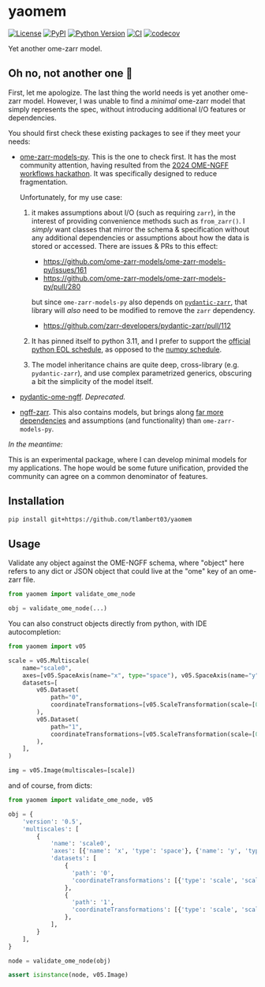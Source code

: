 # yaomem

[![License](https://img.shields.io/pypi/l/yaomem.svg?color=green)](https://github.com/tlambert03/yaomem/raw/main/LICENSE)
[![PyPI](https://img.shields.io/pypi/v/yaomem.svg?color=green)](https://pypi.org/project/yaomem)
[![Python
Version](https://img.shields.io/pypi/pyversions/yaomem.svg?color=green)](https://python.org)
[![CI](https://github.com/tlambert03/yaomem/actions/workflows/ci.yml/badge.svg)](https://github.com/tlambert03/yaomem/actions/workflows/ci.yml)
[![codecov](https://codecov.io/gh/tlambert03/yaomem/branch/main/graph/badge.svg)](https://codecov.io/gh/tlambert03/yaomem)

Yet another ome-zarr model.

## Oh no, not another one 🤦

First, let me apologize. The last thing the world needs is yet another ome-zarr
model. However, I was unable to find a *minimal* ome-zarr model that simply
represents the spec, without introducing additional I/O features or
dependencies.

You should first check these existing packages to see if they meet your needs:

- [ome-zarr-models-py](https://github.com/ome-zarr-models/ome-zarr-models-py).
  This is the one to check first. It has the most community attention, having
  resulted from the [2024 OME-NGFF workflows
  hackathon](https://osf.io/preprints/biohackrxiv/5uhwz_v2). It was specifically
  designed to reduce fragmentation.
  
  Unfortunately, for my use case:
  
  1. it makes assumptions about I/O (such as
    requiring `zarr`), in the interest of providing convenience methods such as
    `from_zarr()`.  I *simply* want classes that mirror the schema & specification
    without any additional dependencies or assumptions about how the data is
    stored or accessed.  There are issues & PRs to this effect:

      - <https://github.com/ome-zarr-models/ome-zarr-models-py/issues/161>
      - <https://github.com/ome-zarr-models/ome-zarr-models-py/pull/280>

      but since `ome-zarr-models-py` also depends on
      [`pydantic-zarr`](https://github.com/zarr-developers/pydantic-zarr), that
      library will *also* need to be modified to remove the `zarr` dependency.

      - <https://github.com/zarr-developers/pydantic-zarr/pull/112>

  1. It has pinned itself to python 3.11, and I prefer to support the
    [official python EOL schedule](https://devguide.python.org/versions/), as
    opposed to the [numpy schedule](https://numpy.org/neps/nep-0029-deprecation_policy.html).

  1. The model inheritance chains are quite deep, cross-library (e.g.
    `pydantic-zarr`), and use complex parametrized generics, obscuring a bit
    the simplicity of the model itself.

- [pydantic-ome-ngff](https://github.com/janeliascicomp/pydantic-ome-ngff).
  *Deprecated.*
- [ngff-zarr](https://github.com/fideus-labs/ngff-zarr).  This also contains
  models, but brings along [far more
  dependencies](https://github.com/fideus-labs/ngff-zarr/blob/baafd774993d4a1dcfe312cfcd626c06496bb69d/py/pyproject.toml#L31-L43)
  and assumptions (and functionality) than `ome-zarr-models-py`.

*In the meantime:*

This is an experimental package, where I can develop minimal models for my
applications.  The hope would be some future unification, provided the community
can agree on a common denominator of features.

## Installation

```bash
pip install git+https://github.com/tlambert03/yaomem
```

## Usage

Validate any object against the OME-NGFF schema,
where "object" here refers to any dict or JSON object that could
live at the "ome" key of an ome-zarr file.

```python
from yaomem import validate_ome_node

obj = validate_ome_node(...)
```

You can also construct objects directly from python, with IDE autocompletion:

```python
from yaomem import v05

scale = v05.Multiscale(
    name="scale0",
    axes=[v05.SpaceAxis(name="x", type="space"), v05.SpaceAxis(name="y", type="space")],
    datasets=[
        v05.Dataset(
            path="0",
            coordinateTransformations=[v05.ScaleTransformation(scale=[0, 1])],
        ),
        v05.Dataset(
            path="1",
            coordinateTransformations=[v05.ScaleTransformation(scale=[0, 1])],
        ),
    ],
)

img = v05.Image(multiscales=[scale])
```

and of course, from dicts:

```python
from yaomem import validate_ome_node, v05

obj = {
    'version': '0.5',
    'multiscales': [
        {
            'name': 'scale0',
            'axes': [{'name': 'x', 'type': 'space'}, {'name': 'y', 'type': 'space'}],
            'datasets': [
                {
                  'path': '0', 
                  'coordinateTransformations': [{'type': 'scale', 'scale': [0.0, 1.0]}],
                },
                {
                  'path': '1', 
                  'coordinateTransformations': [{'type': 'scale', 'scale': [0.0, 1.0]}],
                },
            ],
        }
    ],
}

node = validate_ome_node(obj)

assert isinstance(node, v05.Image)
```
